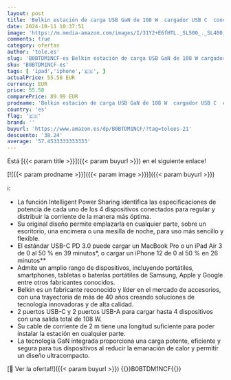 ```yaml
---
layout: post
title: 'Belkin estación de carga USB GaN de 108 W  cargador USB C  concentrador de carga rápida  2 puertos USB-C y 2 puertos USB-A para MacBook  Pro  Air  iPhone 15  iPad Pro  Air  Samsung Galaxy y otros'
date: 2024-10-11 10:37:51
image: 'https://m.media-amazon.com/images/I/31Y2+E6fHTL._SL500_._SL400_.jpg'
comments: true
category: ofertas
author: 'tole.es'
slug: 'B0BTDM1NCF-es Belkin estación de carga USB GaN de 108 W cargador USB C...'
sku: 'B0BTDM1NCF-es'
tags: [ 'ipad','iphone','🇪🇸', ]
actualPrice: 55.58 EUR
currency: EUR
price: 55.58
comparePrice: 89.99 EUR
prodname: 'Belkin estación de carga USB GaN de 108 W  cargador USB C  concentrador de carga rápida  2 puertos USB-C y 2 puertos USB-A para MacBook  Pro  Air  iPhone 15  iPad Pro  Air  Samsung Galaxy y otros'
country: 'es'
flag: '🇪🇸'
brand: ''
buyurl: 'https://www.amazon.es/dp/B0BTDM1NCF/?tag=tolees-21'
descuento: '38.24'
average: '57.4533333333333'
---
```


Está [{{< param title >}}]({{< param buyurl >}}) en el siguiente enlace!

[![{{< param prodname >}}]({{< param image >}})]({{< param buyurl >}})

ℹ️:

- La función Intelligent Power Sharing identifica las especificaciones de potencia de cada uno de los 4 dispositivos conectados para regular y distribuir la corriente de la manera más óptima.
- Su original diseño permite emplazarla en cualquier parte, sobre un escritorio, una encimera o una mesilla de noche, para uso más sencillo y flexible.
- El estándar USB-C PD 3.0 puede cargar un MacBook Pro o un iPad Air 3 de 0 al 50 % en 39 minutos*, o cargar un iPhone 12 de 0 al 50 % en 26 minutos**
- Admite un amplio rango de dispositivos, incluyendo portátiles, smartphones, tabletas o baterías portátiles de Samsung, Apple y Google entre otros fabricantes conocidos.
- Belkin es un fabricante reconocido y líder en el mercado de accesorios, con una trayectoria de más de 40 años creando soluciones de tecnología innovadoras y de alta calidad.
- 2 puertos USB-C y 2 puertos USB-A para cargar hasta 4 dispositivos con una salida total de 108 W.
- Su cable de corriente de 2 m tiene una longitud suficiente para poder instalar la estación en cualquier parte.
- La tecnología GaN integrada proporciona una carga potente, eficiente y segura para tus dispositivos al reducir la emanación de calor y permitir un diseño ultracompacto.

[🛒 Ver la oferta!!]({{< param buyurl >}})
{{<world>}}B0BTDM1NCF{{</world>}}

